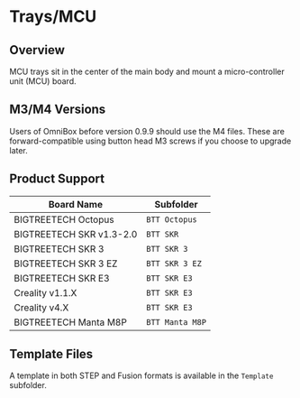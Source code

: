 # Trays/MCU

## Overview

MCU trays sit in the center of the main body and mount a micro-controller unit (MCU) board.

## M3/M4 Versions

Users of OmniBox before version 0.9.9 should use the M4 files. These are forward-compatible using button head M3 screws if you choose to upgrade later.

## Product Support

| Board Name            | Subfolder       |
|-----------------------|-----------------|
| BIGTREETECH Octopus   | `BTT Octopus`   |
| BIGTREETECH SKR v1.3-2.0 | `BTT SKR`    |
| BIGTREETECH SKR 3     | `BTT SKR 3`     |
| BIGTREETECH SKR 3 EZ  | `BTT SKR 3 EZ`  |
| BIGTREETECH SKR E3    | `BTT SKR E3`    |
| Creality v1.1.X       | `BTT SKR E3`    |
| Creality v4.X         | `BTT SKR E3`    |
| BIGTREETECH Manta M8P | `BTT Manta M8P` |

## Template Files

A template in both STEP and Fusion formats is available in the `Template` subfolder.